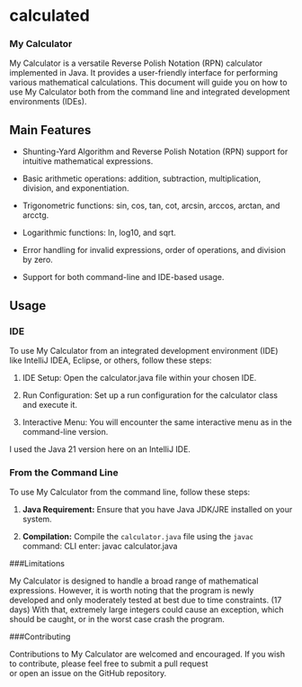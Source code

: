# calculated

### My Calculator

My Calculator is a versatile Reverse Polish Notation (RPN) calculator implemented in Java. 
It provides a user-friendly interface for performing various mathematical calculations. This 
document will guide you on how to use My Calculator both from the command line and integrated 
development environments (IDEs).

## Main Features

- Shunting-Yard Algorithm and Reverse Polish Notation (RPN) support for intuitive mathematical expressions.

- Basic arithmetic operations: addition, subtraction, multiplication, division, 
and exponentiation.

- Trigonometric functions: sin, cos, tan, cot, arcsin, arccos, arctan, and arcctg.

- Logarithmic functions: ln, log10, and sqrt.

- Error handling for invalid expressions, order of operations, and division by zero.

- Support for both command-line and IDE-based usage.

## Usage

### IDE

To use My Calculator from an integrated development environment (IDE) like IntelliJ IDEA, Eclipse, or others, follow these steps:

1. IDE Setup: Open the calculator.java file within your chosen IDE.

2. Run Configuration: Set up a run configuration for the calculator class and execute it.

3. Interactive Menu: You will encounter the same interactive menu as in the command-line version.
	
I used the Java 21 version here on an IntelliJ IDE. 

### From the Command Line

To use My Calculator from the command line, follow these steps:

1. **Java Requirement:** Ensure that you have Java JDK/JRE installed on your system. 

2. **Compilation:** Compile the `calculator.java` file using the `javac` command: CLI enter: javac calculator.java

###Limitations

My Calculator is designed to handle a broad range of mathematical expressions. However, it is worth noting that 
the program is newly developed and only moderately tested at best due to time constraints. (17 days) With that, 
extremely large integers could cause an exception, which should be caught, or in the worst case crash the program.

###Contributing

Contributions to My Calculator are welcomed and encouraged. If you wish to contribute, please feel free to submit a pull request 	
or open an issue on the GitHub repository.
